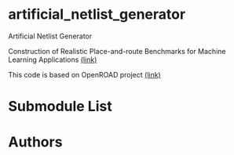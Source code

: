 # artificial_netlist_generator

Artificial Netlist Generator

Construction of Realistic Place-and-route Benchmarks for Machine Learning Applications [(link)](https://ieeexplore.ieee.org/document/9904912)

This code is based on OpenROAD project [(link)](https://github.com/The-OpenROAD-Project/OpenROAD)

# Submodule List

# Authors
